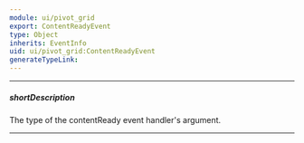 ```yaml
---
module: ui/pivot_grid
export: ContentReadyEvent
type: Object
inherits: EventInfo
uid: ui/pivot_grid:ContentReadyEvent
generateTypeLink: 
---
```

---
##### shortDescription
The type of the contentReady event handler's argument.

---
<!-- Description goes here -->